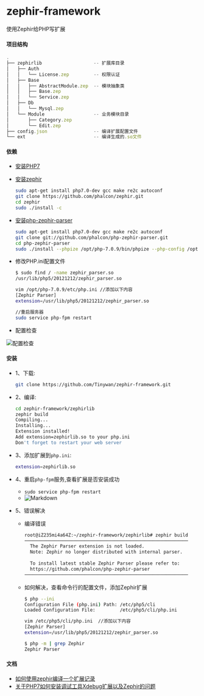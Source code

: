 # zephir-framework
使用Zephir给PHP写扩展

####   项目结构 <a name="目录结构" />

```javascript
.
├── zephirlib                   -- 扩展库目录
│   ├── Auth
│   │   └── License.zep         -- 权限认证
│   ├── Base
│   │   ├── AbstractModule.zep  -- 模块抽象类
│   │   ├── Base.zep
│   │   └── Service.zep
│   ├── Db
│   │   └── Mysql.zep
│   └── Module                  -- 业务模块目录
│       ├── Category.zep
│       └── Edit.zep            
├── config.json                 -- 编译扩展配置文件
└── ext                         -- 编译生成的.so文件

```  

####  依赖 <a name="编译环境" />
+   [安装PHP7](http://www.cnblogs.com/tinywan/p/6607395.html)
+   [安装zephir](https://github.com/phalcon/zephir)

    ```bash
    sudo apt-get install php7.0-dev gcc make re2c autoconf
    git clone https://github.com/phalcon/zephir.git
    cd zephir
    sudo ./install -c
    ```
+   [安装php-zephir-parser](https://github.com/phalcon/php-zephir-parser)

    ```bash
    sudo apt-get install php7.0-dev gcc make re2c autoconf
    git clone git://github.com/phalcon/php-zephir-parser.git
    cd php-zephir-parser
    sudo ./install --phpize /opt/php-7.0.9/bin/phpize --php-config /opt/php-7.0.9/bin/php-config
    ```
+   修改PHP.ini配置文件

    ```bash
    $ sudo find / -name zephir_parser.so
    /usr/lib/php5/20121212/zephir_parser.so
    
    vim /opt/php-7.0.9/etc/php.ini //添加以下内容
    [Zephir Parser]
    extension=/usr/lib/php5/20121212/zephir_parser.so

    //重启服务器
    sudo service php-fpm restart
    ```
+   配置检查  
  
![配置检查](https://github.com/Tinywan/zephir-framework/blob/master/file/Zephir-Parser.png)
    
####  安装 <a name="如何编译" />
+   1、下载:

    ```bash
    git clone https://github.com/Tinywan/zephir-framework.git
    ```
+   2、编译:

    ```bash
    cd zephir-framework/zephirlib
    zephir build
    Compiling...
    Installing...
    Extension installed!
    Add extension=zephirlib.so to your php.ini
    Don't forget to restart your web server
    ```
+   3、添加扩展到`php.ini`:

    ```bash
    extension=zephirlib.so
    ```  
+   4、重启`php-fpm`服务,查看扩展是否安装成功
    +   `sudo service php-fpm restart` 
    +  ![Markdown](https://github.com/Tinywan/zephir-framework/blob/master/file/zephir_config_file1.png) 
+   5、错误解决
    +   编译错误
    
        ```bash
        root@iZ235mi4a64Z:~/zephir-framework/zephirlib# zephir build
        ────────────────────────────────────────────────────────────
          The Zephir Parser extension is not loaded.
          Note: Zephir no longer distributed with internal parser.
          
          To install latest stable Zephir Parser please refer to:
          https://github.com/phalcon/php-zephir-parser
        ────────────────────────────────────────────────────────────
        ```
    +   如何解决，查看命令行的配置文件，添加Zephir扩展
    
        ```bash
        $ php --ini
        Configuration File (php.ini) Path: /etc/php5/cli
        Loaded Configuration File:         /etc/php5/cli/php.ini
    
        vim /etc/php5/cli/php.ini  //添加以下内容
        [Zephir Parser]
        extension=/usr/lib/php5/20121212/zephir_parser.so
    
        $ php -m | grep Zephir
        Zephir Parser
        ```

####  文档
+   [如何使用zephir编译一个扩展记录](http://www.cnblogs.com/tinywan/p/7753456.html) 
+   [关于PHP7如何安装调试工具Xdebug扩展以及Zephir的问题](http://www.cnblogs.com/tinywan/p/7447958.html) 

